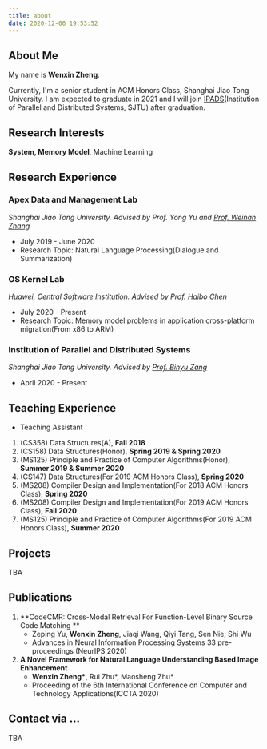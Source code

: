```yaml
---
title: about
date: 2020-12-06 19:53:52
---
```


## About Me

My name is **Wenxin Zheng**. 

Currently, I'm a senior student in ACM Honors Class, Shanghai Jiao Tong University. I am expected to graduate in 2021 and I will join [IPADS](http://ipads.se.sjtu.edu.cn/)(Institution of Parallel and Distributed Systems, SJTU) after graduation. 

## Research Interests

**System, Memory Model**, Machine Learning

## Research Experience

### Apex Data and Management Lab
*Shanghai Jiao Tong University. Advised by Prof. Yong Yu and [Prof. Weinan Zhang](http://wnzhang.net)*

* July 2019 - June 2020
* Research Topic: Natural Language Processing(Dialogue and Summarization)

### OS Kernel Lab
*Huawei, Central Software Institution. Advised by [Prof. Haibo Chen](https://ipads.se.sjtu.edu.cn/pub/members/haibo_chen)*

* July 2020 - Present
* Research Topic: Memory model problems in application cross-platform migration(From x86 to ARM)

### Institution of Parallel and Distributed Systems
*Shanghai Jiao Tong University. Advised by [Prof. Binyu Zang](https://ipads.se.sjtu.edu.cn/zh/pub/members/binyu_zang)*

* April 2020 - Present

## Teaching Experience
- Teaching Assistant
1. (CS358) Data Structures(A), **Fall 2018**
2. (CS158) Data Structures(Honor), **Spring 2019 & Spring 2020**
3. (MS125) Principle and Practice of Computer Algorithms(Honor), **Summer 2019 & Summer 2020**
4. (CS147) Data Structures(For 2019 ACM Honors Class), **Spring 2020**
5. (MS208) Compiler Design and Implementation(For 2018 ACM Honors Class), **Spring 2020**
6. (MS208) Compiler Design and Implementation(For 2019 ACM Honors Class), **Fall 2020**
7. (MS125) Principle and Practice of Computer Algorithms(For 2019 ACM Honors Class), **Summer 2020**


## Projects
TBA

## Publications
1. **CodeCMR: Cross-Modal Retrieval For Function-Level Binary Source Code Matching **
	- Zeping Yu, **Wenxin Zheng**, Jiaqi Wang, Qiyi Tang, Sen Nie, Shi Wu
	- Advances in Neural Information Processing Systems 33 pre-proceedings (NeurIPS 2020)
2. **A Novel Framework for Natural Language Understanding Based Image Enhancement**
	- **Wenxin Zheng\***, Rui Zhu\*, Maosheng Zhu\*
	- Proceeding of the 6th International Conference on Computer and Technology Applications(ICCTA 2020)

## Contact via ...
TBA
